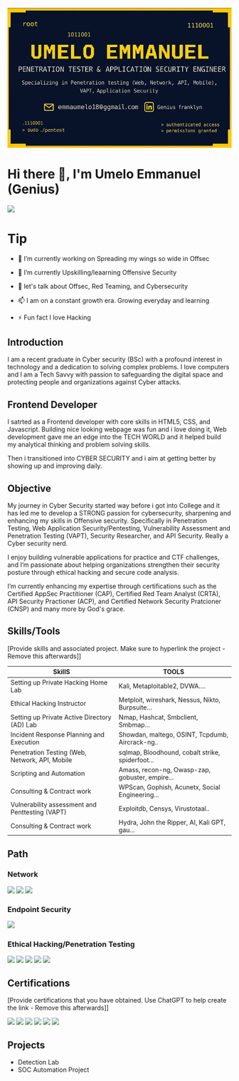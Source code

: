 
![My Banner](https://github.com/Genius-frank001/Genius-frank001/blob/main/Banner.jpg?raw=true)

# Hi there 👋, I'm Umelo Emmanuel (Genius)

<a href="www.linkedin.com/in/genius-franklyn"><img src="https://img.shields.io/badge/-LinkedIn-0072b1?&style=for-the-badge&logo=linkedin&logoColor=white" /></a>


# Tip

* 🔭 I’m currently working on Spreading my wings so wide in Offsec

* 🌱 I’m currently Upskilling/leaarning Offensive Security

* 💬 let's talk about Offsec, Red Teaming, and Cybersecurity

* 📫 I am on a constant growth era. Growing everyday and learning

* ⚡ Fun fact I love Hacking


## Introduction
I am a recent graduate in Cyber security (BSc) with a profound interest in technology and a dedication to solving complex problems. I love computers and I am a Tech Savvy with passion to safeguarding the digital space and protecting people and organizations against Cyber attacks.

## Frontend Developer
I satrted as a Frontend developer with core skills in HTML5, CSS, and Javascript. Building nice looking webpage was fun and i love doing it, Web development gave me an edge into the TECH WORLD and it helped build my analytical thinking and problem solving skills.

Then i transitioned into CYBER SECURITY and i aim at getting better by showing up and improving daily.

## Objective

My journey in Cyber Security started way before i got into College and it has led me to develop a STRONG passion for cybersecurity, sharpening and enhancing my skills in Offensive security. Specifically in Penetration Testing, Web Application Security/Pentesting, Vulnerability Assessment and Penetration Testing (VAPT), Security Researcher, and API Security. Really a Cyber security nerd.

I enjoy building vulnerable applications for practice and CTF challenges, and I’m passionate about helping organizations strengthen their security posture through ethical hacking and secure code analysis.

I’m currently enhancing my expertise through certifications such as the Certified AppSec Practitioner (CAP), Certified Red Team Analyst (CRTA), API Security Practioner (ACP), and Certified Network Security Pratcioner (CNSP) and many more by God's grace.

## Skills/Tools
[Provide skills and associated project. Make sure to hyperlink the project - Remove this afterwards]]

| SkillS                                         |         TOOLS         |
|-----------------------------------------------|----------------------------|
| Setting up Private Hacking Home Lab         | Kali, Metaploitable2, DVWA....|
| Ethical Hacking Instructor | Metploit, wireshark, Nessus, Nikto, Burpsuite...|
| Setting up Private Active Directory (AD) Lab         | Nmap, Hashcat, Smbclient, Smbmap...|
| Incident Response Planning and Execution      | Showdan, maltego, OSINT, Tcpdumb, Aircrack-ng..|
| Penetration Testing (Web, Network, API, Mobile             | sqlmap, Bloodhound, cobalt strike, spiderfoot...|
| Scripting and Automation  | Amass, recon-ng, Owasp-zap, gobuster, empire...|
| Consulting & Contract work | WPScan, Gophish, Acunetx, Social Engineering...|
| Vulnerability assessment and Penttesting (VAPT) | Exploitdb, Censys, Virustotaal..|
| Consulting & Contract work | Hydra, John the Ripper, AI, Kali GPT, gau...|

## Path

### Network
<div>
    <img src="https://img.shields.io/badge/-Wireshark-1679A7?&style=for-the-badge&logo=Wireshark&logoColor=white" />
   <img src="https://img.shields.io/badge/-Cisco-1BA0D7?&style=for-the-badge&logo=Cisco&logoColor=white" />
<img src="https://img.shields.io/badge/-Network%2B-EA5252?&style=for-the-badge&logo=CompTIA&logoColor=white" />

</div>

### Endpoint Security
<div>
    <img src="https://img.shields.io/badge/-Cisco-1BA0D7?&style=for-the-badge&logo=Cisco&logoColor=white" />
</div>

### Ethical Hacking/Penetration Testing
<div>
   <img src="https://img.shields.io/badge/-Cisco-1BA0D7?&style=for-the-badge&logo=Cisco&logoColor=white" />
    <img src="https://img.shields.io/badge/-TCM%20Security%20PEH-2D2D2D?&style=for-the-badge&logoColor=white" />
  <img src="https://img.shields.io/badge/-YouTube-FF0000?&style=for-the-badge&logo=YouTube&logoColor=white" />
<img src="https://img.shields.io/badge/-Hack%20The%20Box-9FEF00?&style=for-the-badge&logo=HackTheBox&logoColor=black" />
<img src="https://img.shields.io/badge/-TryHackMe-212C42?&style=for-the-badge&logo=TryHackMe&logoColor=white" />
</div>

## Certifications
[Provide certifications that you have obtained. Use ChatGPT to help create the link - Remove this afterwards]]
<div>
<img src="https://img.shields.io/badge/-Cisco-1BA0D7?&style=for-the-badge&logo=Cisco&logoColor=white" />
<img src="https://img.shields.io/badge/-CAP-6A1B9A?&style=for-the-badge&logo=security&logoColor=white" />
<img src="https://img.shields.io/badge/-CNSP-8E24AA?&style=for-the-badge&logo=security&logoColor=white" />
<img src="https://img.shields.io/badge/-TryHackMe-212C42?&style=for-the-badge&logo=TryHackMe&logoColor=white" />
<img src="https://img.shields.io/badge/-CRTA-121212?&style=for-the-badge&logoColor=white&labelColor=121212" />
  <img src="https://img.shields.io/badge/-ACP-FDCC0D?style=for-the-badge&logoColor=#ADD8E6&color=FDCC0D&labelColor=FDCC0D" />
</div>

## Projects
- Detection Lab
- SOC Automation Project
